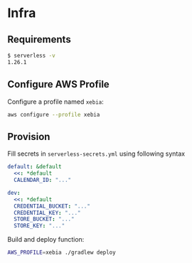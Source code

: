 # Infra

## Requirements

```bash
$ serverless -v
1.26.1
```

## Configure AWS Profile

Configure a profile named `xebia`:
```bash
aws configure --profile xebia
```

## Provision

Fill secrets in `serverless-secrets.yml` using following syntax

```yaml
default: &default
  <<: *default
  CALENDAR_ID: "..."

dev:
  <<: *default
  CREDENTIAL_BUCKET: "..."
  CREDENTIAL_KEY: "..."
  STORE_BUCKET: "..."
  STORE_KEY: "..."
```

Build and deploy function:
```bash
AWS_PROFILE=xebia ./gradlew deploy
```
